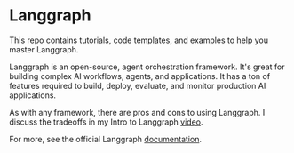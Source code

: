 # Langgraph

This repo contains tutorials, code templates, and examples to help you master Langgraph.

Langgraph is an open-source, agent orchestration framework. It's great for building complex AI workflows, agents, and applications. It has a ton of features required to build, deploy, evaluate, and monitor production AI applications.

As with any framework, there are pros and cons to using Langgraph. I discuss the tradeoffs in my Intro to Langgraph [video](https://youtu.be/31JoTDm7jkM).

For more, see the official Langgraph [documentation](https://langchain-ai.github.io/langgraph/concepts/why-langgraph/).
